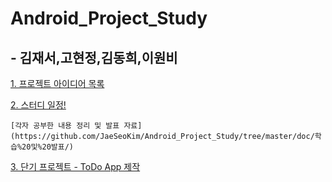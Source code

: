 # Android_Project_Study

## - 김재서,고현정,김동희,이원비

[1. 프로젝트 아이디어 목록](./doc/project_list.md)

[2. 스터디 일정!](./doc/study_schedule.md)

    [각자 공부한 내용 정리 및 발표 자료](https://github.com/JaeSeoKim/Android_Project_Study/tree/master/doc/학습%20및%20발표/)

[3. 단기 프로젝트 - ToDo App 제작](./doc/단기%20프로젝트/ToDo%20앱%20제작.md)

